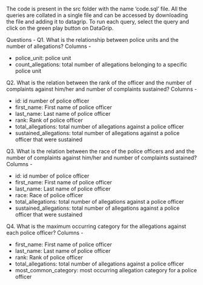 ﻿The code is present in the src folder with the name ‘code.sql’ file. All the queries are collated in a single file and can be accessed by downloading the file and adding it to datagrip. To run each query, select the query and click on the green play button on DataGrip. 


Questions -
Q1. What is the relationship between police units and the number of allegations?
Columns -
* police_unit: police unit
* count_allegations: total number of allegations belonging to a specific police unit


Q2. What is the relation between the rank of the officer and the number of complaints against him/her and number of complaints sustained?
Columns -
* id: id number of police officer
* first_name: First name of police officer
* last_name: Last name of police officer
* rank: Rank of police officer
* total_allegations: total number of allegations against a police officer
* sustained_allegations: total number of allegations against a police officer that were sustained


Q3. What is the relation between the race of the police officers and and the number of complaints against him/her and number of complaints sustained?
Columns -
* id: id number of police officer
* first_name: First name of police officer
* last_name: Last name of police officer
* race: Race of police officer
* total_allegations: total number of allegations against a police officer
* sustained_allegations: total number of allegations against a police officer that were sustained




Q4. What is the maximum occurring category for the allegations against each police officer?
Columns -
* first_name: First name of police officer
* last_name: Last name of police officer
* rank: Rank of police officer
* total_allegations: total number of allegations against a police officer
* most_common_category: most occurring allegation category for a police officer